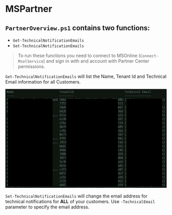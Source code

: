 # MSPartner

## `PartnerOverview.ps1` contains two functions:
-   `Get-TechnicalNotificationEmails`
-   `Set-TechnicalNotificationEmails`

>To run these functions you need to connect to MSOnline (`Connect-MsolService`) and sign in with and account with Partner Center permissions.

`Get-TechnicalNotificationEmails` will list the Name, Tenant Id and Technical Email information for all Customers.

![Get-TechnicalNotificationEmails output](Assets/Get-TechincalNotificationEmails_example.png)

`Set-TechnicalNotificationEmails` will change the email address for technical notifications for **ALL** of your customers. Use `-TechnicalEmail` parameter to specify the email address.
